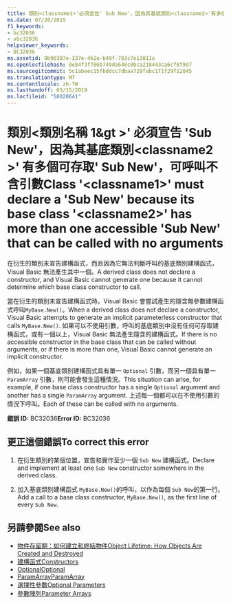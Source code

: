 ```yaml
---
title: 類別<classname1>'必須宣告' Sub New'，因為其基底類別<classname2>'有多個可存取' Sub New'，可呼叫不含引數
ms.date: 07/20/2015
f1_keywords:
- bc32036
- vbc32036
helpviewer_keywords:
- BC32036
ms.assetid: 9b96387e-337e-4b2a-b49f-783c7e13811a
ms.openlocfilehash: 0e84f3f706b749da648c0bca218443ca6cf8f9d7
ms.sourcegitcommit: 5c1abeec15fbddcc7dbaa729fabc1f1f29f12045
ms.translationtype: MT
ms.contentlocale: zh-TW
ms.lasthandoff: 03/15/2019
ms.locfileid: "58020641"
---
```

# <a name="class-classname1-must-declare-a-sub-new-because-its-base-class-classname2-has-more-than-one-accessible-sub-new-that-can-be-called-with-no-arguments"></a><span data-ttu-id="97a9d-102">類別\<類別名稱 1&gt >' 必須宣告 'Sub New'，因為其基底類別\<classname2 >' 有多個可存取' Sub New'，可呼叫不含引數</span><span class="sxs-lookup"><span data-stu-id="97a9d-102">Class '\<classname1>' must declare a 'Sub New' because its base class '\<classname2>' has more than one accessible 'Sub New' that can be called with no arguments</span></span>
<span data-ttu-id="97a9d-103">在衍生的類別未宣告建構函式，而且因為它無法判斷呼叫的基底類別建構函式，Visual Basic 無法產生其中一個。</span><span class="sxs-lookup"><span data-stu-id="97a9d-103">A derived class does not declare a constructor, and Visual Basic cannot generate one because it cannot determine which base class constructor to call.</span></span>  
  
 <span data-ttu-id="97a9d-104">當在衍生的類別未宣告建構函式時，Visual Basic 會嘗試產生的隱含無參數建構函式呼叫`MyBase.New()`。</span><span class="sxs-lookup"><span data-stu-id="97a9d-104">When a derived class does not declare a constructor, Visual Basic attempts to generate an implicit parameterless constructor that calls `MyBase.New()`.</span></span> <span data-ttu-id="97a9d-105">如果可以不使用引數，呼叫的基底類別中沒有任何可存取建構函式，或有一個以上，Visual Basic 無法產生隱含的建構函式。</span><span class="sxs-lookup"><span data-stu-id="97a9d-105">If there is no accessible constructor in the base class that can be called without arguments, or if there is more than one, Visual Basic cannot generate an implicit constructor.</span></span>  
  
 <span data-ttu-id="97a9d-106">例如，如果一個基底類別建構函式具有單一 `Optional` 引數，而另一個具有單一 `ParamArray` 引數，則可能會發生這種情況。</span><span class="sxs-lookup"><span data-stu-id="97a9d-106">This situation can arise, for example, if one base class constructor has a single `Optional` argument and another has a single `ParamArray` argument.</span></span> <span data-ttu-id="97a9d-107">上述每一個都可以在不使用引數的情況下呼叫。</span><span class="sxs-lookup"><span data-stu-id="97a9d-107">Each of these can be called with no arguments.</span></span>  
  
 <span data-ttu-id="97a9d-108">**錯誤 ID:** BC32036</span><span class="sxs-lookup"><span data-stu-id="97a9d-108">**Error ID:** BC32036</span></span>  
  
## <a name="to-correct-this-error"></a><span data-ttu-id="97a9d-109">更正這個錯誤</span><span class="sxs-lookup"><span data-stu-id="97a9d-109">To correct this error</span></span>  
  
1.  <span data-ttu-id="97a9d-110">在衍生類別的某個位置，宣告和實作至少一個 `Sub New` 建構函式。</span><span class="sxs-lookup"><span data-stu-id="97a9d-110">Declare and implement at least one `Sub New` constructor somewhere in the derived class.</span></span>  
  
2.  <span data-ttu-id="97a9d-111">加入基底類別建構函式 `MyBase.New()`的呼叫，以作為每個 `Sub New`的第一行。</span><span class="sxs-lookup"><span data-stu-id="97a9d-111">Add a call to a base class constructor, `MyBase.New()`, as the first line of every `Sub New`.</span></span>  
  
## <a name="see-also"></a><span data-ttu-id="97a9d-112">另請參閱</span><span class="sxs-lookup"><span data-stu-id="97a9d-112">See also</span></span>

- [<span data-ttu-id="97a9d-113">物件存留期：如何建立和終結物件</span><span class="sxs-lookup"><span data-stu-id="97a9d-113">Object Lifetime: How Objects Are Created and Destroyed</span></span>](../../visual-basic/programming-guide/language-features/objects-and-classes/object-lifetime-how-objects-are-created-and-destroyed.md)
- [<span data-ttu-id="97a9d-114">建構函式</span><span class="sxs-lookup"><span data-stu-id="97a9d-114">Constructors</span></span>](~/docs/visual-basic/programming-guide/concepts/object-oriented-programming.md#constructors)
- [<span data-ttu-id="97a9d-115">Optional</span><span class="sxs-lookup"><span data-stu-id="97a9d-115">Optional</span></span>](../../visual-basic/language-reference/modifiers/optional.md)
- [<span data-ttu-id="97a9d-116">ParamArray</span><span class="sxs-lookup"><span data-stu-id="97a9d-116">ParamArray</span></span>](../../visual-basic/language-reference/modifiers/paramarray.md)
- [<span data-ttu-id="97a9d-117">選擇性參數</span><span class="sxs-lookup"><span data-stu-id="97a9d-117">Optional Parameters</span></span>](../../visual-basic/programming-guide/language-features/procedures/optional-parameters.md)
- [<span data-ttu-id="97a9d-118">參數陣列</span><span class="sxs-lookup"><span data-stu-id="97a9d-118">Parameter Arrays</span></span>](../../visual-basic/programming-guide/language-features/procedures/parameter-arrays.md)
